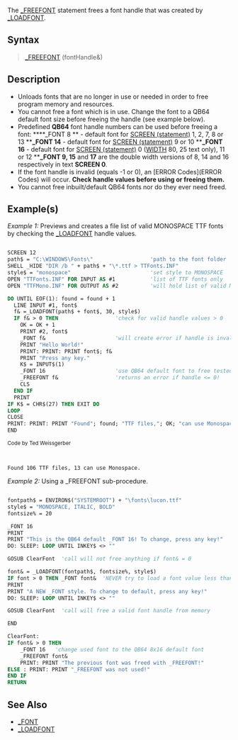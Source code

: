 The [_FREEFONT](_FREEFONT) statement frees a font handle that was created by [_LOADFONT](_LOADFONT).



## Syntax

> [_FREEFONT](_FREEFONT) (fontHandle&)


## Description

* Unloads fonts that are no longer in use or needed in order to free program memory and resources.
* You cannot free a font which is in use. Change the font to a QB64 default font size before freeing the handle (see example below).
* Predefined **QB64** font handle numbers can be used before freeing a font:
****_FONT 8 ** - default font for [SCREEN (statement)](SCREEN (statement)) 1, 2, 7, 8 or 13
****_FONT 14** - default font for [SCREEN (statement)](SCREEN (statement)) 9 or 10
****_FONT 16** - default font for [SCREEN (statement)](SCREEN (statement)) 0 ([WIDTH](WIDTH) 80, 25 text only), 11 or 12
****_FONT 9, 15** and **17** are the double width versions of 8, 14 and 16 respectively in text **SCREEN 0**.
* If the font handle is invalid (equals -1 or 0), an [ERROR Codes](ERROR Codes) will occur. **Check handle values before using or freeing them.**
* You cannot free inbuilt/default QB64 fonts nor do they ever need freed. 


## Example(s)

*Example 1:* Previews and creates a file list of valid MONOSPACE TTF fonts by checking the [_LOADFONT](_LOADFONT) handle values.

```vb

SCREEN 12
path$ = "C:\WINDOWS\Fonts\"                  'path to the font folder
SHELL _HIDE "DIR /b " + path$ + "\*.ttf > TTFonts.INF"  
style$ = "monospace"                         'set style to MONOSPACE
OPEN "TTFonts.INF" FOR INPUT AS #1           'list of TTF fonts only
OPEN "TTFMono.INF" FOR OUTPUT AS #2          'will hold list of valid MONOSPACE fonts

DO UNTIL EOF(1): found = found + 1
  LINE INPUT #1, font$          
  f& =_LOADFONT(path$ + font$, 30, style$)   
  IF f& > 0 THEN                  'check for valid handle values > 0
    OK = OK + 1
    PRINT #2, font$
    _FONT f&                      'will create error if handle is invalid!
    PRINT "Hello World!"    
    PRINT: PRINT: PRINT font$; f& 
    PRINT "Press any key."   
    K$ = INPUT$(1)
    _FONT 16                      'use QB64 default font to free tested font
    _FREEFONT f&                  'returns an error if handle <= 0! 
    CLS  
  END IF     
  PRINT
IF K$ = CHR$(27) THEN EXIT DO
LOOP
CLOSE
PRINT: PRINT: PRINT "Found"; found; "TTF files,"; OK; "can use Monospace,"
END 

```
<sub>Code by Ted Weissgerber</sub>

```text


Found 106 TTF files, 13 can use Monospace.

```



*Example 2:* Using a _FREEFONT sub-procedure. 

```vb

fontpath$ = ENVIRON$("SYSTEMROOT") + "\fonts\lucon.ttf" 
style$ = "MONOSPACE, ITALIC, BOLD"
fontsize% = 20

_FONT 16
PRINT
PRINT "This is the QB64 default _FONT 16! To change, press any key!"
DO: SLEEP: LOOP UNTIL INKEY$ <> ""

GOSUB ClearFont  'call will not free anything if font& = 0

font& = _LOADFONT(fontpath$, fontsize%, style$)
IF font > 0 THEN _FONT font&  'NEVER try to load a font value less than 1!
PRINT
PRINT "A NEW _FONT style. To change to default, press any key!"
DO: SLEEP: LOOP UNTIL INKEY$ <> ""

GOSUB ClearFont  'call will free a valid font handle from memory

END

ClearFont: 
IF font& > 0 THEN
    _FONT 16   'change used font to the QB64 8x16 default font
    _FREEFONT font&
    PRINT: PRINT "The previous font was freed with _FREEFONT!"
ELSE : PRINT: PRINT "_FREEFONT was not used!"
END IF
RETURN 

```


## See Also

* [_FONT](_FONT)
* [_LOADFONT](_LOADFONT)




